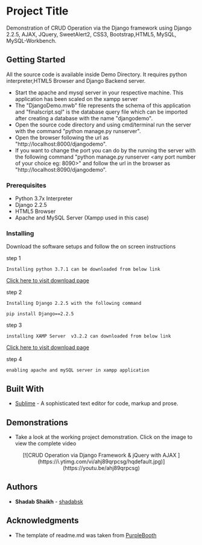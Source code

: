 # Project Title
Demonstration of CRUD Operation via the Django framework using Django 2.2.5, AJAX, JQuery, SweetAlert2, CSS3, Bootstrap,HTML5, MySQL, MySQL-Workbench.

## Getting Started
All the source code is available inside Demo Directory. It requires python interpreter,HTML5 Browser and Django Backend server.
* Start the apache and mysql server in your respective machine. This application has been scaled on the xampp server
* The "DjangoDemo.mwb" file represents the schema of this application and "finalscript.sql" is the database query file which can be imported after creating a database with the name "djangodemo".
* Open the source code directory and using cmd/terminal run the server with the command "python manage.py runserver".
* Open the browser following the url as "http://localhost:8000/djangodemo".	
* If you want to change the port you can do by the running the server with the following command "python manage.py runserver <any port number of your choice eg: 8090>" and follow the url in the browser as "http://localhost:8090/djangodemo".	


### Prerequisites

* Python 3.7x Interpreter
* Django 2.2.5
* HTML5 Browser
* Apache and MySQL Server (Xampp used in this case)


### Installing

Download the software setups and follow the on screen instructions

step 1

```
Installing python 3.7.1 can be downloaded from below link
```
[Click here to visit download page](https://www.python.org/downloads/release/python-371/)

step 2

```
Installing Django 2.2.5 with the following command
```
```
pip install Django==2.2.5
```

step 3

```
installing XAMP Server  v3.2.2 can downloaded from below link
```
[Click here to visit download page](https://sourceforge.net/projects/xampp/files/XAMPP%20Windows/5.6.21/)

step 4

```
enabling apache and mySQL server in xampp application
```

## Built With

* [Sublime](https://www.sublimetext.com/3) - A sophisticated text editor for code, markup and prose. 


## Demonstrations

* Take a look at the working project demonstration. Click on the image to view the complete video

<center>
[![CRUD Operation via Django Framework & jQuery with AJAX
](https://i.ytimg.com/vi/ahj89qrpcsg/hqdefault.jpg)](https://youtu.be/ahj89qrpcsg)
</center>

## Authors

* **Shadab Shaikh** - [shadabsk](https://github.com/shadabsk)

## Acknowledgments

* The template of readme.md was taken from [PurpleBooth](https://github.com/PurpleBooth)
